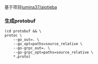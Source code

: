 基于项目[lumina37/aiotieba](https://github.com/lumina37/aiotieba)
### 生成protobuf
```shell
(cd protobuf && \
protoc \
    --go_out=. \
    --go_opt=paths=source_relative \
    --go-grpc_out=. \
    --go-grpc_opt=paths=source_relative \
    *.proto)
```
